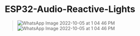 # ESP32-Audio-Reactive-Lights
> ![WhatsApp Image 2022-10-05 at 1 04 46 PM](https://user-images.githubusercontent.com/72906227/194119896-e52cc352-1dc5-4f84-be5e-6be341ebb57f.jpeg)
> ![WhatsApp Image 2022-10-05 at 1 04 46 PM](https://user-images.githubusercontent.com/72906227/194119971-ec1b485e-880f-4b79-b8c5-697c2cd17cb4.jpeg)
